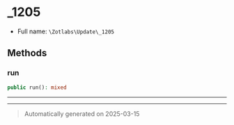 
# _1205





* Full name: `\Zotlabs\Update\_1205`




## Methods


### run



```php
public run(): mixed
```












***


***
> Automatically generated on 2025-03-15
